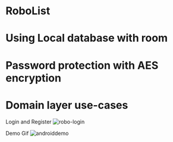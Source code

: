 # RoboList

# Using Local database with room
# Password protection with AES encryption
# Domain layer use-cases

Login and Register
![robo-login](https://github.com/user-attachments/assets/652bfbd7-50ae-4697-be2f-56da8c830500)

Demo Gif
![androiddemo](https://github.com/minhan14/RoboList/Demo/androiddemo.gif)




